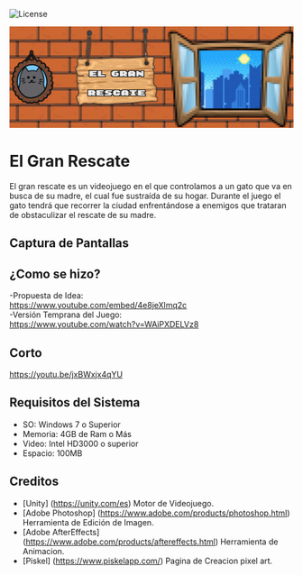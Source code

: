 ![License](https://img.shields.io/badge/License-Unity-brightgreen)
<p align="center"><img src="portada.png" height="180" width="550"></p>

# <b>El Gran Rescate</b>
El gran rescate es un videojuego en el que controlamos a un gato que va en busca de su madre, el cual fue sustraída de su hogar. Durante el juego el gato tendrá que recorrer la ciudad enfrentándose a enemigos que trataran de obstaculizar el rescate de su madre.
<br>

## <b>Captura de Pantallas</b>

## <b>¿Como se hizo?</b>

-Propuesta de Idea:<br>
  https://www.youtube.com/embed/4e8jeXlmq2c<br>
-Versión Temprana del Juego:<br>
  https://www.youtube.com/watch?v=WAiPXDELVz8<br>
  
## <b>Corto</b>
https://youtu.be/jxBWxjx4qYU
  
## <b>Requisitos del Sistema</b>
- SO: Windows 7 o Superior
- Memoria: 4GB de Ram o Más
- Video: Intel HD3000 o superior
- Espacio: 100MB

## <b>Creditos</b>
  - [Unity] (https://unity.com/es) Motor de Videojuego.
  - [Adobe Photoshop] (https://www.adobe.com/products/photoshop.html) Herramienta de Edición de Imagen.
  - [Adobe AfterEffects] (https://www.adobe.com/products/aftereffects.html) Herramienta de Animacion.
  - [Piskel] (https://www.piskelapp.com/) Pagina de Creacion pixel art.
